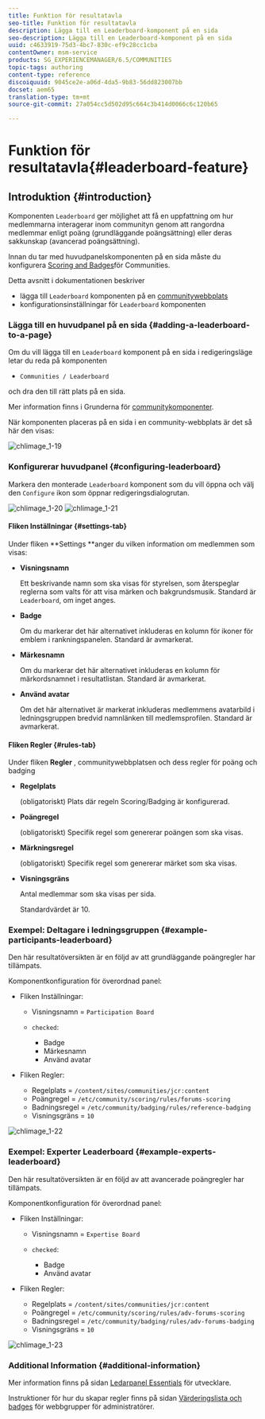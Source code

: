 ```yaml
---
title: Funktion för resultatavla
seo-title: Funktion för resultatavla
description: Lägga till en Leaderboard-komponent på en sida
seo-description: Lägga till en Leaderboard-komponent på en sida
uuid: c4633919-75d3-4bc7-830c-ef9c28cc1cba
contentOwner: msm-service
products: SG_EXPERIENCEMANAGER/6.5/COMMUNITIES
topic-tags: authoring
content-type: reference
discoiquuid: 9045ce2e-a06d-4da5-9b83-56dd823007bb
docset: aem65
translation-type: tm+mt
source-git-commit: 27a054cc5d502d95c664c3b414d0066c6c120b65

---
```



# Funktion för resultatavla{#leaderboard-feature}

## Introduktion {#introduction}

Komponenten `Leaderboard` ger möjlighet att få en uppfattning om hur medlemmarna interagerar inom communityn genom att rangordna medlemmar enligt poäng (grundläggande poängsättning) eller deras sakkunskap (avancerad poängsättning).

Innan du tar med huvudpanelskomponenten på en sida måste du konfigurera [Scoring and Badges](/help/communities/implementing-scoring.md)för Communities.

Detta avsnitt i dokumentationen beskriver

* lägga till `Leaderboard` komponenten på en [communitywebbplats](/help/communities/overview.md#community-sites)
* konfigurationsinställningar för `Leaderboard` komponenten

### Lägga till en huvudpanel på en sida {#adding-a-leaderboard-to-a-page}

Om du vill lägga till en `Leaderboard` komponent på en sida i redigeringsläge letar du reda på komponenten

* `Communities / Leaderboard`

och dra den till rätt plats på en sida.

Mer information finns i Grunderna för [communitykomponenter](/help/communities/basics.md).

När komponenten placeras på en sida i en community-webbplats är det så här den visas:

![chlimage_1-19](assets/chlimage_1-19.png)

### Konfigurerar huvudpanel {#configuring-leaderboard}

Markera den monterade `Leaderboard` komponent som du vill öppna och välj den `Configure` ikon som öppnar redigeringsdialogrutan.

![chlimage_1-20](assets/chlimage_1-20.png) ![chlimage_1-21](assets/chlimage_1-21.png)

#### Fliken Inställningar {#settings-tab}

Under fliken **Settings **anger du vilken information om medlemmen som visas:

* **Visningsnamn**

   Ett beskrivande namn som ska visas för styrelsen, som återspeglar reglerna som valts för att visa märken och bakgrundsmusik.
Standard är `Leaderboard`, om inget anges.

* **Badge**

   Om du markerar det här alternativet inkluderas en kolumn för ikoner för emblem i rankningspanelen.
Standard är avmarkerat.

* **Märkesnamn**

   Om du markerar det här alternativet inkluderas en kolumn för märkordsnamnet i resultatlistan.
Standard är avmarkerat.

* **Använd avatar**

   Om det här alternativet är markerat inkluderas medlemmens avatarbild i ledningsgruppen bredvid namnlänken till medlemsprofilen.
Standard är avmarkerat.

#### Fliken Regler {#rules-tab}

Under fliken **Regler** , communitywebbplatsen och dess regler för poäng och badging

* **Regelplats**

   (obligatoriskt) Plats där regeln Scoring/Badging är konfigurerad.

* **Poängregel**

   (obligatoriskt) Specifik regel som genererar poängen som ska visas.

* **Märkningsregel**

   (obligatoriskt) Specifik regel som genererar märket som ska visas.

* **Visningsgräns**

   Antal medlemmar som ska visas per sida.

   Standardvärdet är 10.

### Exempel: Deltagare i ledningsgruppen {#example-participants-leaderboard}

Den här resultatöversikten är en följd av att grundläggande poängregler har tillämpats.

Komponentkonfiguration för överordnad panel:

* Fliken Inställningar:

   * Visningsnamn = `Participation Board`
   * `checked`:

      * Badge
      * Märkesnamn
      * Använd avatar

* Fliken Regler:

   * Regelplats = `/content/sites/communities/jcr:content`
   * Poängregel = `/etc/community/scoring/rules/forums-scoring`
   * Badningsregel = `/etc/community/badging/rules/reference-badging`
   * Visningsgräns = `10`

![chlimage_1-22](assets/chlimage_1-22.png)

### Exempel: Experter Leaderboard {#example-experts-leaderboard}

Den här resultatöversikten är en följd av att avancerade poängregler har tillämpats.

Komponentkonfiguration för överordnad panel:

* Fliken Inställningar:

   * Visningsnamn = `Expertise Board`
   * `checked`:

      * Badge
      * Använd avatar

* Fliken Regler:

   * Regelplats = `/content/sites/communities/jcr:content`
   * Poängregel = `/etc/community/scoring/rules/adv-forums-scoring`
   * Badningsregel = `/etc/community/badging/rules/adv-forums-badging`
   * Visningsgräns = `10`

![chlimage_1-23](assets/chlimage_1-23.png)

### Additional Information {#additional-information}

Mer information finns på sidan [Ledarpanel Essentials](/help/communities/leaderboard.md) för utvecklare.

Instruktioner för hur du skapar regler finns på sidan [Värderingslista och badges](/help/communities/implementing-scoring.md) för webbgrupper för administratörer.
